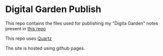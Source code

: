 # Digital Garden Publish

This repo contains the files used for publishing my "Digita Garden" notes present in [this repo](https://github.com/maneesh29s/digital-garden-notes.git)

This repo uses [Quartz](https://github.com/jackyzha0/quartz)

The site is hosted using github pages. 